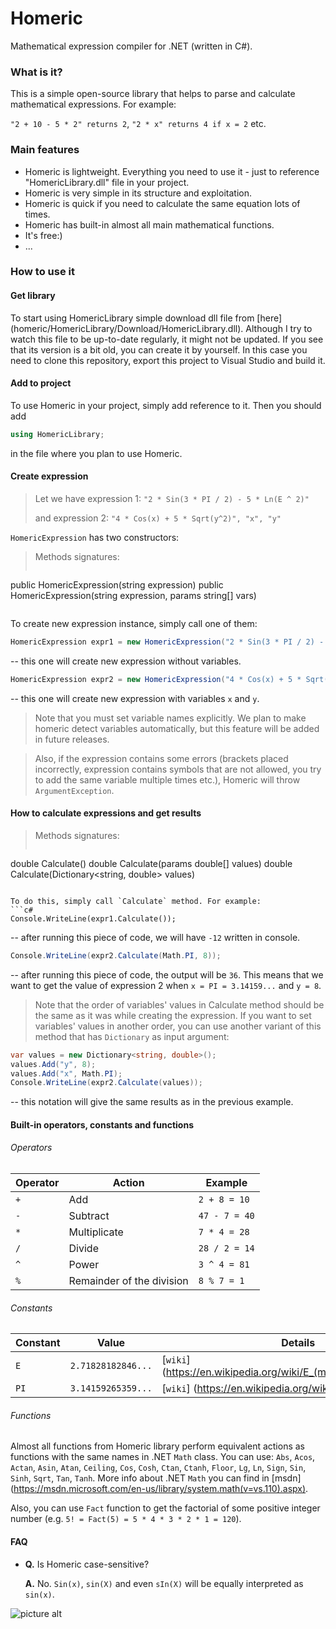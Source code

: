 # Homeric
Mathematical expression compiler for .NET (written in C#).

### What is it?
This is a simple open-source library that helps to parse and calculate mathematical expressions. For example:

`"2 + 10 - 5 * 2" returns 2`, `"2 * x" returns 4 if x = 2` etc.

### Main features
* Homeric is lightweight. Everything you need to use it - just to reference "HomericLibrary.dll" file in your project.
* Homeric is very simple in its structure and exploitation.
* Homeric is quick if you need to calculate the same equation lots of times.
* Homeric has built-in almost all main mathematical functions.
* It's free:)
* ...

### How to use it

#### Get library
To start using HomericLibrary simple download dll file from [here] (homeric/HomericLibrary/Download/HomericLibrary.dll).
Although I try to watch this file to be up-to-date regularly, it might not be updated. If you see that its version is a bit old, you can create it by yourself. In this case you need
to clone this repository, export this project to Visual Studio and build it.

#### Add to project
To use Homeric in your project, simply add reference to it. Then you should add 
```c#
using HomericLibrary;
```
in the file where you plan to use Homeric.

#### Create expression

> Let we have expression 1: `"2 * Sin(3 * PI / 2) - 5 * Ln(E ^ 2)"` 
>
> and expression 2: `"4 * Cos(x) + 5 * Sqrt(y^2)", "x", "y"`

`HomericExpression` has two constructors:

> Methods signatures:
> ```c#
public HomericExpression(string expression)
public HomericExpression(string expression, params string[] vars)
>```

To create new expression instance, simply call one of them:
```c#
HomericExpression expr1 = new HomericExpression("2 * Sin(3 * PI / 2) - 5 * Ln(E ^ 2)");
```
-- this one will create new expression without variables.
```c#
HomericExpression expr2 = new HomericExpression("4 * Cos(x) + 5 * Sqrt(y^2)", "x", "y");
```
-- this one will create new expression with variables `x` and `y`. 

> Note that you must set variable names explicitly. We plan to make homeric detect variables automatically, 
but this feature will be added in future releases.

> Also, if the expression contains some errors (brackets placed incorrectly, expression contains symbols that are not allowed,
you try to add the same variable multiple times etc.), Homeric will throw `ArgumentException`.

#### How to calculate expressions and get results

> Methods signatures:
> ```c#
double Calculate()
double Calculate(params double[] values)
double Calculate(Dictionary<string, double> values)
```

To do this, simply call `Calculate` method. For example:
```c#
Console.WriteLine(expr1.Calculate());
```
-- after running this piece of code, we will have `-12` written in console.

```c#
Console.WriteLine(expr2.Calculate(Math.PI, 8));
```
-- after running this piece of code, the output will be `36`. This means that we want to get the value of expression 2 
when `x = PI = 3.14159...` and `y = 8`.

> Note that the order of variables' values in Calculate method should be the same as it was while creating the expression. If you want
to set variables' values in another order, you can use another variant of this method that has `Dictionary` as input argument:

```c#
var values = new Dictionary<string, double>();
values.Add("y", 8);
values.Add("x", Math.PI);
Console.WriteLine(expr2.Calculate(values));
```
-- this notation will give the same results as in the previous example.

#### Built-in operators, constants and functions

###### Operators

| Operator | Action | Example |
| --- | --- | --- |
| `+` | Add | `2 + 8 = 10` |
| `-` | Subtract | `47 - 7 = 40` |
| `*` | Multiplicate | `7 * 4 = 28` |
| `/` | Divide | `28 / 2 = 14` |
| `^` | Power | `3 ^ 4 = 81` |
| `%` | Remainder of the division | `8 % 7 = 1` |

###### Constants

| Constant | Value | Details |
| --- | --- | --- |
| `E` | `2.71828182846...` | [`wiki`] (https://en.wikipedia.org/wiki/E_(mathematical_constant)) |
| `PI` | `3.14159265359...` | [`wiki`] (https://en.wikipedia.org/wiki/Pi) |

###### Functions

Almost all functions from Homeric library perform equivalent actions as functions with the same names in .NET `Math` class.
You can use:
`Abs`, `Acos`, `Actan`, `Asin`, `Atan`, `Ceiling`, `Cos`, `Cosh`, `Ctan`, `Ctanh`, `Floor`, `Lg`, `Ln`, `Sign`, `Sin`, `Sinh`, `Sqrt`, `Tan`, `Tanh`. More info about .NET `Math` you can find in [msdn] (https://msdn.microsoft.com/en-us/library/system.math(v=vs.110).aspx).

Also, you can use `Fact` function to get the factorial of some positive integer number (e.g. `5! = Fact(5) = 5 * 4 * 3 * 2 * 1 = 120`).

#### FAQ

- **Q.** Is Homeric case-sensitive?

   **A.** No. `Sin(x)`, `sin(X)` and even `sIn(X)` will be equally interpreted as `sin(x)`.

![picture alt](http://quib.ly/media/admin_upload/Homer_simpsonwoohooo.gif)
